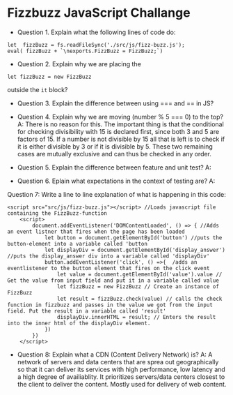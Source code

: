 # Fizzbuzz JavaScript Challange

- Question 1. Explain what the following lines of code do:
~~~
let  fizzBuzz = fs.readFileSync('./src/js/fizz-buzz.js');
eval( fizzBuzz + `\nexports.FizzBuzz = FizzBuzz;`)
~~~

- Question 2. Explain why we are placing the
~~~
let fizzBuzz = new FizzBuzz
~~~
outside the ```it``` block?

- Question 3. Explain the difference between using === and == in JS?

- Question 4. Explain why we are moving (number % 5 === 0) to the top?
A: There is no reason for this. The important thing is that the conditional for checking divisibility with 15 is declared first, since both 3 and 5 are factors of 15. If a number is not divisible by 15 all that is left is to check if it is either divisible by 3 or if it is divisible by 5. These two remaining cases are mutually exclusive and can thus be checked in any order.

- Question 5. Explain the difference between feature and unit test?
A:

- Question 6. Eplain what expectations in the context of testing are?
A:

Question 7: Write a line to line explanation of what is happening in this code:
~~~
<script src="src/js/fizz-buzz.js"></script> //Loads javascript file containing the FizzBuzz-function
    <script>
        document.addEventListener('DOMContentLoaded', () => { //Adds an event listner that fires when the page has been loaded
            let button = document.getElementById('button') //puts the button-element into a variable called 'button
            let displayDiv = document.getElementById('display_answer') //puts the display_answer div into a variable called 'displayDiv'
            button.addEventListener('click', () =>{  /adds an eventlistener to the button element that fires on the click event
                let value = document.getElementById('value').value // Get the value from input field and put it in a variable called value
                let fizzBuzz = new FizzBuzz // Create an instance of FizzBuzz
                let result = fizzBuzz.check(value) // calls the check function in fizzbuzz and passes in the value we got from the input field. Put the result in a variable called 'result'
                displayDiv.innerHTML = result; // Enters the result into the inner html of the displayDiv element.
            })
        })
    </script>
~~~

- Question 8: Explain what a CDN (Content Delivery Network) is?
A: A network of servers and data centers that are sprea out geographically so that it can deliver its services with high performance, low latency and a high degree of availiablity. It prioritizes servers/data centers closest to the client to deliver the content. Mostly used for delivery of web content.
